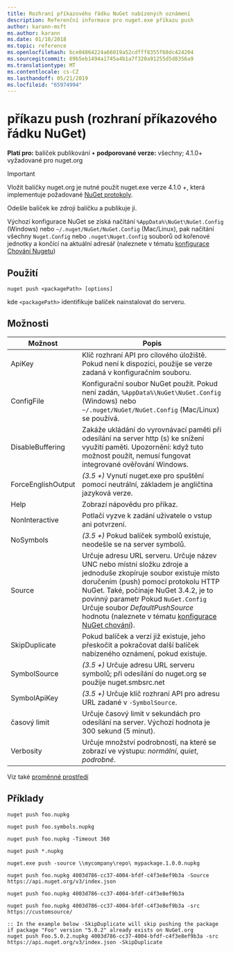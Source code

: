 ```yaml
---
title: Rozhraní příkazového řádku NuGet nabízených oznámení
description: Referenční informace pro nuget.exe příkazu push
author: karann-msft
ms.author: karann
ms.date: 01/18/2018
ms.topic: reference
ms.openlocfilehash: bce04864224a66019a52cdfff8355f68dc424204
ms.sourcegitcommit: 69b5eb1494a1745a4b1a7f320a91255d5d8356a9
ms.translationtype: MT
ms.contentlocale: cs-CZ
ms.lasthandoff: 05/21/2019
ms.locfileid: "65974994"
---
```

# <a name="push-command-nuget-cli"></a>příkazu push (rozhraní příkazového řádku NuGet)

**Platí pro:** balíček publikování &bullet; **podporované verze:** všechny; 4.1.0+ vyžadované pro nuget.org

> [!Important]
> Vložit balíčky nuget.org je nutné použít nuget.exe verze 4.1.0 +, která implementuje požadované [NuGet protokoly](../api/nuget-protocols.md).

Odešle balíček ke zdroji balíčku a publikuje ji.

Výchozí konfigurace NuGet se získá načítání `%AppData%\NuGet\NuGet.Config` (Windows) nebo `~/.nuget/NuGet/NuGet.Config` (Mac/Linux), pak načítání všechny `Nuget.Config` nebo `.nuget\Nuget.Config` souborů od kořenové jednotky a končící na aktuální adresář (naleznete v tématu [konfigurace Chování Nugetu](../consume-packages/configuring-nuget-behavior.md))

## <a name="usage"></a>Použití

```cli
nuget push <packagePath> [options]
```

kde `<packagePath>` identifikuje balíček nainstalovat do serveru.

## <a name="options"></a>Možnosti

| Možnost | Popis |
| --- | --- |
| ApiKey | Klíč rozhraní API pro cílového úložiště. Pokud není k dispozici, použije se verze zadaná v konfiguračním souboru. |
| ConfigFile | Konfigurační soubor NuGet použít. Pokud není zadán, `%AppData%\NuGet\NuGet.Config` (Windows) nebo `~/.nuget/NuGet/NuGet.Config` (Mac/Linux) se používá.|
| DisableBuffering | Zakáže ukládání do vyrovnávací paměti při odesílání na server http (s) ke snížení využití paměti. Upozornění: když tuto možnost použít, nemusí fungovat integrované ověřování Windows. |
| ForceEnglishOutput | *(3.5 +)*  Vynutí nuget.exe pro spuštění pomocí neutrální, základem je angličtina jazyková verze. |
| Help | Zobrazí nápovědu pro příkaz. |
| NonInteractive | Potlačí vyzve k zadání uživatele o vstup ani potvrzení. |
| NoSymbols | *(3.5 +)*  Pokud balíček symbolů existuje, neodešle se na server symbolů. |
| Source | Určuje adresu URL serveru. Určuje název UNC nebo místní složku zdroje a jednoduše zkopíruje soubor existuje místo doručením (push) pomocí protokolu HTTP NuGet.  Také, počínaje NuGet 3.4.2, je to povinný parametr Pokud `NuGet.Config` Určuje soubor *DefaultPushSource* hodnotu (naleznete v tématu [konfigurace NuGet chování](../consume-packages/configuring-nuget-behavior.md)). |
| SkipDuplicate | Pokud balíček a verzí již existuje, jeho přeskočit a pokračovat další balíček nabízeného oznámení, pokud existuje. |
| SymbolSource | *(3.5 +)*  Určuje adresu URL serveru symbolů; při odesílání do nuget.org se použije nuget.smbsrc.net |
| SymbolApiKey | *(3.5 +)*  Určuje klíč rozhraní API pro adresu URL zadané v `-SymbolSource`. |
| časový limit | Určuje časový limit v sekundách pro odesílání na server. Výchozí hodnota je 300 sekund (5 minut). |
| Verbosity | Určuje množství podrobností, na které se zobrazí ve výstupu: *normální*, *quiet*, *podrobné*. |

Viz také [proměnné prostředí](cli-ref-environment-variables.md)

## <a name="examples"></a>Příklady

```cli
nuget push foo.nupkg

nuget push foo.symbols.nupkg

nuget push foo.nupkg -Timeout 360

nuget push *.nupkg

nuget.exe push -source \\mycompany\repo\ mypackage.1.0.0.nupkg

nuget push foo.nupkg 4003d786-cc37-4004-bfdf-c4f3e8ef9b3a -Source https://api.nuget.org/v3/index.json

nuget push foo.nupkg 4003d786-cc37-4004-bfdf-c4f3e8ef9b3a

nuget push foo.nupkg 4003d786-cc37-4004-bfdf-c4f3e8ef9b3a -src https://customsource/

:: In the example below -SkipDuplicate will skip pushing the package if package "Foo" version "5.0.2" already exists on NuGet.org
nuget push Foo.5.0.2.nupkg 4003d786-cc37-4004-bfdf-c4f3e8ef9b3a -src https://api.nuget.org/v3/index.json -SkipDuplicate
```
